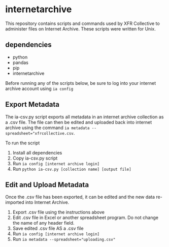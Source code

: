 # internetarchive

This repository contains scripts and commands used by XFR Collective to administer files on Internet Archive. These scripts were written for Unix. 

## dependencies

- python
- pandas
- pip
- internetarchive

Before running any of the scripts below, be sure to log into your internet archive account using `ia config`

## Export Metadata 

The ia-csv.py script exports all metadata in an internet archive collection as a .csv file. The file can then be edited and uploaded back into internet archive using the command `ia metadata --spreadsheet="xfrcollective.csv`.  

To run the script

1. Install all dependencies
2. Copy ia-csv.py script
3. Run `ia config [internet archive login]`
4. Run `python ia-csv.py [collection name] [output file]` 

## Edit and Upload Metadata

Once the .csv file has been exported, it can be edited and the new data re-imported into Internet Archive. 

1. Export .csv file using the instructions above
2. Edit .csv file in Excel or another spreadsheet program. Do not change the name of any header field.  
3. Save edited .csv file AS a .csv file
4. Run `ia config [internet archive login]`
5. Run `ia metadata --spreadsheet="uploading.csv"`

